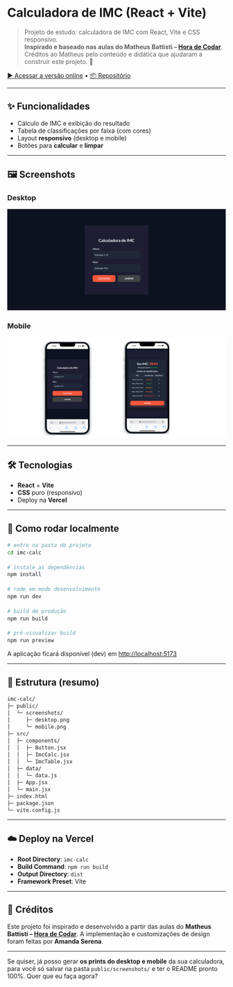 # Calculadora de IMC (React + Vite)

> Projeto de estudo: calculadora de IMC com React, Vite e CSS responsivo.  
> **Inspirado e baseado nas aulas do Matheus Battisti – [Hora de Codar](https://github.com/matheusbattisti)**.  
> Créditos ao Matheus pelo conteúdo e didática que ajudaram a construir este projeto. 🙏

[▶️ Acessar a versão online](https://react-imc-calc-five.vercel.app/) • 
[📦 Repositório](https://github.com/AmandaSserena/react_imc_calc/tree/main/imc-calc)

---

## ✨ Funcionalidades
- Cálculo de IMC e exibição do resultado
- Tabela de classificações por faixa (com cores)
- Layout **responsivo** (desktop e mobile)
- Botões para **calcular** e **limpar**

---

## 🖼️ Screenshots

### Desktop
![Desktop](https://github.com/AmandaSserena/react_imc_calc/blob/main/imc-calc/public/PrintDesktop.png)

### Mobile
![Mobile](https://github.com/AmandaSserena/react_imc_calc/blob/main/imc-calc/public/PrintMobile.png)

---

## 🛠️ Tecnologias
- **React** + **Vite**
- **CSS** puro (responsivo)
- Deploy na **Vercel**

---

## 🚀 Como rodar localmente

```bash
# entre na pasta do projeto
cd imc-calc

# instale as dependências
npm install

# rode em modo desenvolvimento
npm run dev

# build de produção
npm run build

# pré-visualizar build
npm run preview
````

A aplicação ficará disponível (dev) em [http://localhost:5173](http://localhost:5173)

---

## 📁 Estrutura (resumo)

```
imc-calc/
├─ public/
│  └─ screenshots/
│     ├─ desktop.png
│     └─ mobile.png
├─ src/
│  ├─ components/
│  │  ├─ Button.jsx
│  │  ├─ ImcCalc.jsx
│  │  └─ ImcTable.jsx
│  ├─ data/
│  │  └─ data.js
│  ├─ App.jsx
│  └─ main.jsx
├─ index.html
├─ package.json
└─ vite.config.js
```

---

## ☁️ Deploy na Vercel

* **Root Directory**: `imc-calc`
* **Build Command**: `npm run build`
* **Output Directory**: `dist`
* **Framework Preset**: Vite

---

## 🙏 Créditos

Este projeto foi inspirado e desenvolvido a partir das aulas do **Matheus Battisti – [Hora de Codar](https://github.com/matheusbattisti)**.
A implementação e customizações de design foram feitas por **Amanda Serena**.

---


Se quiser, já posso gerar **os prints do desktop e mobile** da sua calculadora, para você só salvar na pasta `public/screenshots/` e ter o README pronto 100%. Quer que eu faça agora?
```
